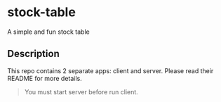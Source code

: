 # stock-table
A simple and fun stock table

## Description
This repo contains 2 separate apps: client and server. Please read their README for more details.

> You must start server before run client.
